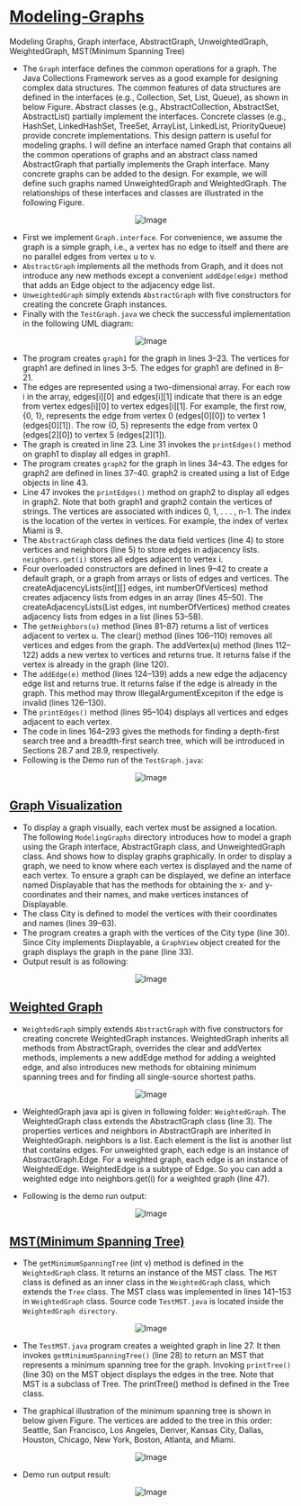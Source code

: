 # [Modeling-Graphs](https://en.wikipedia.org/wiki/Graphical_model)
Modeling Graphs, Graph interface, AbstractGraph, UnweightedGraph, WeightedGraph, MST(Minimum Spanning Tree)

- The `Graph` interface defines the common operations for a graph. The Java Collections Framework serves as a good example for designing complex data structures. The common features of data structures are defined in the interfaces (e.g., Collection, Set, List, Queue), as shown in below Figure. Abstract classes (e.g., AbstractCollection, AbstractSet, AbstractList) partially implement the interfaces. Concrete classes (e.g., HashSet, LinkedHashSet, TreeSet, ArrayList, LinkedList, PriorityQueue) provide concrete implementations. This design pattern is useful for modeling graphs. I will define an interface named Graph that contains all the common operations of graphs and an abstract class named AbstractGraph that partially implements the Graph interface. Many concrete graphs can be added to the design. For example, we will define such graphs named UnweightedGraph and WeightedGraph. The relationships of these interfaces and classes are illustrated in the following Figure.

<p align="center">
  <img src="https://user-images.githubusercontent.com/24220136/232947173-3b98f5c0-9eca-4252-901f-6e18c25d76fd.png" alt="Image">
</p>

- First we implement `Graph.interface`. For convenience, we assume the graph is a simple graph, i.e., a vertex has no edge to itself and there are no parallel edges from vertex u to v.
- `AbstractGraph` implements all the methods from Graph, and it does not introduce any new methods except a convenient `addEdge(edge)` method that adds an Edge object to the adjacency edge list.
- `UnweightedGraph` simply extends `AbstractGraph` with five constructors for creating the concrete Graph instances.
- Finally with the `TestGraph.java` we check the successful implementation in the following UML diagram:

<p align="center">
  <img src="https://user-images.githubusercontent.com/24220136/232947459-1bd44e39-d65f-41ab-b5a3-11fa3baa53d1.png" alt="Image">
</p>

- The program creates `graph1` for the graph in lines 3–23. The vertices for graph1 are defined in lines 3–5. The edges for graph1 are defined in 8–21.
- The edges are represented using a two-dimensional array. For each row i in the array, edges[i][0] and edges[i][1] indicate that there is an edge from vertex edges[i][0] to vertex edges[i][1]. For example, the first row, {0, 1}, represents the edge from vertex 0 (edges[0][0]) to vertex 1 (edges[0][1]). The row {0, 5} represents the edge from vertex 0 (edges[2][0]) to vertex 5 (edges[2][1]).
- The graph is created in line 23. Line 31 invokes the `printEdges()` method on graph1 to display all edges in graph1.
- The program creates `graph2` for the graph in lines 34–43. The edges for graph2 are defined in lines 37–40. graph2 is created using a list of Edge objects in line 43.
- Line 47 invokes the `printEdges()` method on graph2 to display all edges in graph2. Note that both graph1 and graph2 contain the vertices of strings. The vertices are associated with indices 0, 1, . . . , n-1. The index is the location of the vertex in vertices. For example, the index of vertex Miami is 9.
- The `AbstractGraph` class defines the data field vertices (line 4) to store vertices and neighbors (line 5) to store edges in adjacency lists. `neighbors.get(i)` stores all edges adjacent to vertex i.
- Four overloaded constructors are defined in lines 9–42 to create a default graph, or a graph from arrays or lists of edges and vertices. The createAdjacencyLists(int[][] edges, int numberOfVertices) method creates adjacency lists from edges in an array (lines 45–50). The createAdjacencyLists(List<Edge> edges, int numberOfVertices)
method creates adjacency lists from edges in a list (lines 53–58).
- The `getNeighbors(u)` method (lines 81–87) returns a list of vertices adjacent to vertex u. The clear() method (lines 106–110) removes all vertices and edges from the graph. The addVertex(u) method (lines 112–122) adds a new vertex to vertices and returns true. It returns false if the vertex is already in the graph (line 120).
- The `addEdge(e)` method (lines 124–139) adds a new edge the adjacency edge list and returns true. It returns false if the edge is already in the graph. This method may throw IllegalArgumentExcepiton if the edge is invalid (lines 126–130).
- The `printEdges()` method (lines 95–104) displays all vertices and edges adjacent to each vertex.
- The code in lines 164–293 gives the methods for finding a depth-first search tree and a breadth-first search tree, which will be introduced in Sections 28.7 and 28.9, respectively. 
- Following is the Demo run of the `TestGraph.java`:

<p align="center">
  <img src="https://user-images.githubusercontent.com/24220136/232948145-62b42f14-44c7-45c8-88ee-23cfcc67e18f.png" alt="Image">
</p>
  
## [Graph Visualization](https://en.wikipedia.org/wiki/Graph_drawing)

- To display a graph visually, each vertex must be assigned a location. The following `ModelingGraphs` directory introduces how to model a graph using the Graph interface, AbstractGraph class, and UnweightedGraph class. And shows how to display graphs graphically. In order to display a graph, we need to know where each vertex is displayed and the name of each vertex. To ensure a graph can be displayed, we define an interface named Displayable that has the methods for obtaining the x- and y-coordinates and
their names, and make vertices instances of Displayable.
- The class City is defined to model the vertices with their coordinates and names (lines 39–63).
- The program creates a graph with the vertices of the City type (line 30). Since City implements Displayable, a `GraphView` object created for the graph displays the graph in the pane (line 33).
- Output result is as following:

<p align="center">
  <img src="https://user-images.githubusercontent.com/24220136/232974787-69e94426-51c5-4e6d-a78e-60a9c0283474.png" alt="Image">
</p>
  
## [Weighted Graph](https://www.wikidata.org/wiki/Q1723971)

- `WeightedGraph` simply extends `AbstractGraph` with five constructors for creating concrete WeightedGraph instances. WeightedGraph inherits all methods from AbstractGraph, overrides the clear and addVertex methods, implements a new addEdge method for adding a weighted edge, and also introduces new methods for obtaining minimum spanning trees and for finding all single-source shortest paths.

<p align="center">
  <img src="https://user-images.githubusercontent.com/24220136/233539981-eeda8a6f-f8a7-4eb1-8c3f-be7e78169d88.png" alt="Image">
</p>

- WeightedGraph java api is given in following folder: `WeightedGraph`. The WeightedGraph class extends the AbstractGraph class (line 3). The properties vertices and neighbors in AbstractGraph are inherited in WeightedGraph. neighbors is a list. Each element is the list is another list that contains edges. For unweighted graph, each edge is an instance of AbstractGraph.Edge. For a weighted graph, each edge is an instance of WeightedEdge. WeightedEdge is a subtype of Edge. So you can add a weighted edge into neighbors.get(i) for a weighted graph (line 47).

- Following is the demo run output:

<p align="center">
  <img src="https://user-images.githubusercontent.com/24220136/233540195-f836f8d6-3105-4bbc-bf50-694e62c3851f.png" alt="Image">
</p>

## [MST(Minimum Spanning Tree)](https://en.wikipedia.org/wiki/Minimum_spanning_tree)
  
- The `getMinimumSpanningTree` (int v) method is defined in the `WeightedGraph` class. It returns an instance of the MST class. The `MST` class is defined as an inner class in the `WeightedGraph` class, which extends the `Tree` class. The MST class was implemented in lines 141–153 in `WeightedGraph` class. Source code `TestMST.java` is located inside the `WeightedGraph directory`.

<p align="center">
  <img src="https://user-images.githubusercontent.com/24220136/233544533-39ea209a-e41f-4016-b84d-ba4bc3de869a.png" alt="Image">
</p>

- The `TestMST.java` program creates a weighted graph in line 27. It then invokes `getMinimumSpanningTree()` (line 28) to return an MST that represents a minimum spanning tree for the graph. Invoking `printTree()` (line 30) on the MST object displays the edges in the tree. Note that MST is a subclass of Tree. The printTree() method is defined in the Tree class.

- The graphical illustration of the minimum spanning tree is shown in below given Figure. The vertices are added to the tree in this order: Seattle, San Francisco, Los Angeles, Denver, Kansas City, Dallas, Houston, Chicago, New York, Boston, Atlanta, and Miami.

 <p align="center">
  <img src="https://user-images.githubusercontent.com/24220136/233544795-1bb76df2-cf54-4989-905f-9de0f05b5d19.png" alt="Image">
</p> 
  
- Demo run output result:
  
 <p align="center">
  <img src="https://user-images.githubusercontent.com/24220136/233544843-da6d7df6-c0e8-4acd-8ea1-0d62b55f0754.png" alt="Image">
</p>
